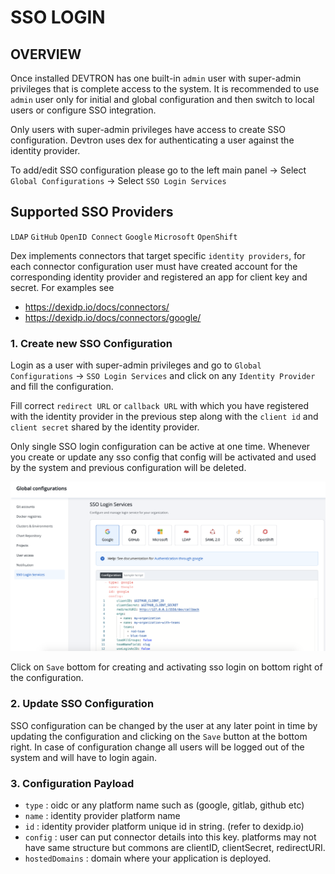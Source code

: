 # SSO LOGIN 
## OVERVIEW

Once installed DEVTRON has one built-in `admin` user with super-admin privileges that is complete access to the system. It is recommended to use `admin` user only for initial and global configuration and then switch to local users or configure SSO integration.

Only users with super-admin privileges have access to create SSO configuration. Devtron uses dex for authenticating a user against the identity provider.

To add/edit SSO configuration please go to the left main panel -&gt; Select `Global Configurations` -&gt; Select `SSO Login Services`

## Supported SSO Providers

`LDAP` 
`GitHub` 
`OpenID Connect` 
`Google` 
`Microsoft` 
`OpenShift` 

Dex implements connectors that target specific `identity providers`, for each connector configuration user must have created account for the corresponding identity provider and registered an app for client key and secret.
For examples see 
* https://dexidp.io/docs/connectors/
* https://dexidp.io/docs/connectors/google/


### 1. Create new SSO Configuration

Login as a user with super-admin privileges and go to `Global Configurations` -&gt; `SSO Login Services` and click on any `Identity Provider` and fill the configuration. 

Fill correct `redirect URL` or `callback URL` with which you have registered with the identity provider in the previous step along with the `client id` and `client secret` shared by the identity provider.

Only single SSO login configuration can be active at one time. Whenever you create or update any sso config that config will be activated and used by the system and previous configuration will be deleted.

![](../../.gitbook/assets/sso-login-1.png)

Click on `Save` bottom for creating and activating sso login on bottom right of the configuration.

### 2. Update SSO Configuration

SSO configuration can be changed by the user at any later point in time by updating the configuration and clicking on the `Save` button at the bottom right.
In case of configuration change all users will be logged out of the system and will have to login again.

### 3. Configuration Payload

* `type` : oidc or any platform name such as (google, gitlab, github etc) 
* `name` : identity provider platform name 
* `id` : identity provider platform unique id in string. (refer to dexidp.io)
* `config` : user can put connector details into this key. platforms may not have same structure but commons are clientID, clientSecret, redirectURI.
* `hostedDomains` : domain where your application is deployed.
